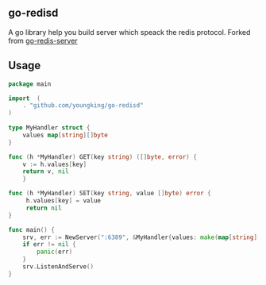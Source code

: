 ## go-redisd
A go library help you build server which speack the redis protocol. Forked from [go-redis-server](https://github.com/docker/go-redis-server)

## Usage

```go
package main

import  (
    . "github.com/youngking/go-redisd"
)
    
type MyHandler struct {
	values map[string][]byte
}

func (h *MyHandler) GET(key string) ([]byte, error) {
    v := h.values[key]
    return v, nil
    }

func (h *MyHandler) SET(key string, value []byte) error {
     h.values[key] = value
     return nil
}

func main() {
    srv, err := NewServer(":6389", &MyHandler{values: make(map[string][]byte)}) // And you can also use the unix socket as address, such as ``unix:///tmp/redis.sock``
    if err != nil {
        panic(err)
    }
    srv.ListenAndServe()
}
```
